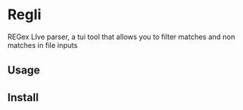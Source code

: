 # Regli

REGex LIve parser, a tui tool that allows you to filter matches and non matches in file inputs

## Usage

## Install
